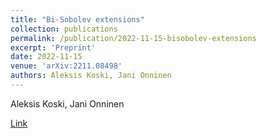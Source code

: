 ```yaml
---
title: "Bi-Sobolev extensions"
collection: publications
permalink: /publication/2022-11-15-bisobolev-extensions
excerpt: 'Preprint'
date: 2022-11-15
venue: 'arXiv:2211.08498'
authors: Aleksis Koski, Jani Onninen
---
```

Aleksis Koski, Jani Onninen

[Link](arXiv:2211.08498)
